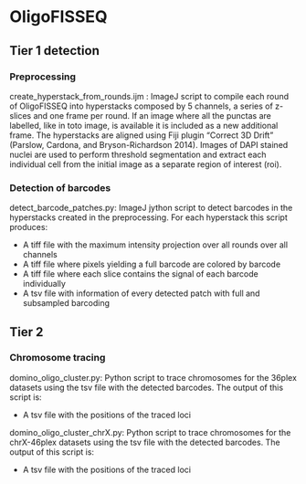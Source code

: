 # OligoFISSEQ

## Tier 1 detection

### Preprocessing

create_hyperstack_from_rounds.ijm : ImageJ script to compile each round of OligoFISSEQ into hyperstacks composed by 5 channels, a series of z-slices and one frame per round. If an image where all the punctas are labelled, like in toto image, is
available it is included as a new additional frame. The hyperstacks are aligned using Fiji plugin “Correct 3D Drift” (Parslow, Cardona, and Bryson-Richardson 2014). Images of DAPI stained nuclei are used to perform threshold segmentation and extract each individual cell from the initial image as a separate region of interest (roi).

### Detection of barcodes

detect_barcode_patches.py: ImageJ jython script to detect barcodes in the hyperstacks created in the preprocessing. For each hyperstack this script produces:

* A tiff file with the maximum intensity projection over all rounds over all channels
* A tiff file where pixels yielding a full barcode are colored by barcode
* A tiff file where each slice contains the signal of each barcode individually
* A tsv file with information of every detected patch with full and subsampled barcoding

## Tier 2

### Chromosome tracing

domino_oligo_cluster.py: Python script to trace chromosomes for the 36plex datasets using the tsv file with the detected barcodes. The output of this script is:

* A tsv file with the positions of the traced loci

domino_oligo_cluster_chrX.py: Python script to trace chromosomes for the chrX-46plex datasets using the tsv file with the detected barcodes. The output of this script is:

* A tsv file with the positions of the traced loci


